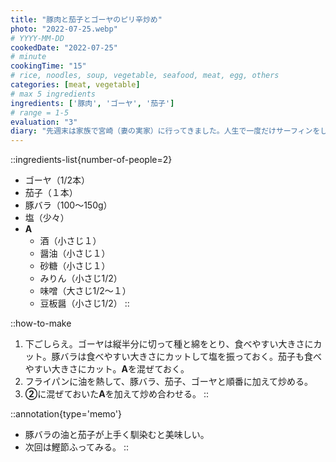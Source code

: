 ```yaml
---
title: "豚肉と茄子とゴーヤのピリ辛炒め"
photo: "2022-07-25.webp"
# YYYY-MM-DD
cookedDate: "2022-07-25"
# minute
cookingTime: "15"
# rice, noodles, soup, vegetable, seafood, meat, egg, others
categories: [meat, vegetable]
# max 5 ingredients
ingredients: ['豚肉', 'ゴーヤ', '茄子']
# range = 1-5
evaluation: "3"
diary: "先週末は家族で宮崎（妻の実家）に行ってきました。人生で一度だけサーフィンをしたことがあるのですが、宮崎に行くとサーファーになっちゃおうかななんて柄にもない事を考えたりします。宮崎の海は最高です。"
---
```


::ingredients-list{number-of-people=2}
- ゴーヤ（1/2本）
- 茄子（１本）
- 豚バラ（100～150g）
- 塩（少々）
- **A**
  - 酒（小さじ１）
  - 醤油（小さじ１）
  - 砂糖（小さじ１）
  - みりん（小さじ1/2）
  - 味噌（大さじ1/2～１）
  - 豆板醤（小さじ1/2）
::

::how-to-make
1. 下ごしらえ。ゴーヤは縦半分に切って種と綿をとり、食べやすい大きさにカット。豚バラは食べやすい大きさにカットして塩を振っておく。茄子も食べやすい大きさにカット。**A**を混ぜておく。
2. フライパンに油を熱して、豚バラ、茄子、ゴーヤと順番に加えて炒める。
3. **②**に混ぜておいた**A**を加えて炒め合わせる。
::

::annotation{type='memo'}
- 豚バラの油と茄子が上手く馴染むと美味しい。
- 次回は鰹節ふってみる。
::
